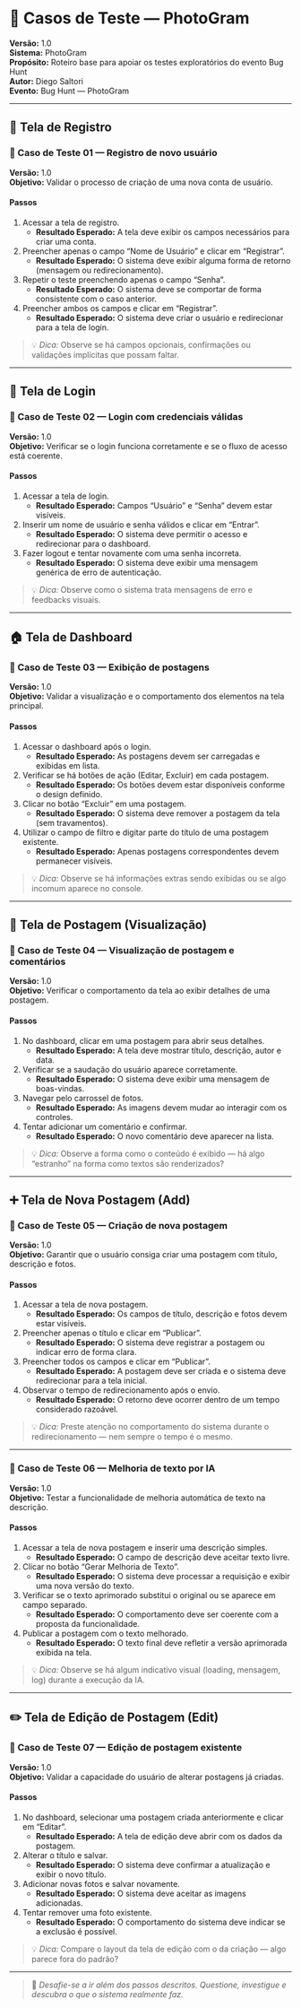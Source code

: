 # 🧪 Casos de Teste — PhotoGram  
**Versão:** 1.0  
**Sistema:** PhotoGram  
**Propósito:** Roteiro base para apoiar os testes exploratórios do evento Bug Hunt  
**Autor:** Diego Saltori  
**Evento:** Bug Hunt — PhotoGram  

---

## 🧾 Tela de Registro

### 🧩 Caso de Teste 01 — Registro de novo usuário
**Versão:** 1.0  
**Objetivo:** Validar o processo de criação de uma nova conta de usuário.  

#### Passos
1. Acessar a tela de registro.  
   - **Resultado Esperado:** A tela deve exibir os campos necessários para criar uma conta.  
2. Preencher apenas o campo “Nome de Usuário” e clicar em “Registrar”.  
   - **Resultado Esperado:** O sistema deve exibir alguma forma de retorno (mensagem ou redirecionamento).  
3. Repetir o teste preenchendo apenas o campo “Senha”.  
   - **Resultado Esperado:** O sistema deve se comportar de forma consistente com o caso anterior.  
4. Preencher ambos os campos e clicar em “Registrar”.  
   - **Resultado Esperado:** O sistema deve criar o usuário e redirecionar para a tela de login.  

> 💡 *Dica:* Observe se há campos opcionais, confirmações ou validações implícitas que possam faltar.  

---

## 🔐 Tela de Login

### 🧩 Caso de Teste 02 — Login com credenciais válidas
**Versão:** 1.0  
**Objetivo:** Verificar se o login funciona corretamente e se o fluxo de acesso está coerente.  

#### Passos
1. Acessar a tela de login.  
   - **Resultado Esperado:** Campos “Usuário” e “Senha” devem estar visíveis.  
2. Inserir um nome de usuário e senha válidos e clicar em “Entrar”.  
   - **Resultado Esperado:** O sistema deve permitir o acesso e redirecionar para o dashboard.  
3. Fazer logout e tentar novamente com uma senha incorreta.  
   - **Resultado Esperado:** O sistema deve exibir uma mensagem genérica de erro de autenticação.  

> 💡 *Dica:* Observe como o sistema trata mensagens de erro e feedbacks visuais.  

---

## 🏠 Tela de Dashboard

### 🧩 Caso de Teste 03 — Exibição de postagens
**Versão:** 1.0  
**Objetivo:** Validar a visualização e o comportamento dos elementos na tela principal.  

#### Passos
1. Acessar o dashboard após o login.  
   - **Resultado Esperado:** As postagens devem ser carregadas e exibidas em lista.  
2. Verificar se há botões de ação (Editar, Excluir) em cada postagem.  
   - **Resultado Esperado:** Os botões devem estar disponíveis conforme o design definido.  
3. Clicar no botão “Excluir” em uma postagem.  
   - **Resultado Esperado:** O sistema deve remover a postagem da tela (sem travamentos).  
4. Utilizar o campo de filtro e digitar parte do título de uma postagem existente.  
   - **Resultado Esperado:** Apenas postagens correspondentes devem permanecer visíveis.  

> 💡 *Dica:* Observe se há informações extras sendo exibidas ou se algo incomum aparece no console.  

---

## 📸 Tela de Postagem (Visualização)

### 🧩 Caso de Teste 04 — Visualização de postagem e comentários
**Versão:** 1.0  
**Objetivo:** Verificar o comportamento da tela ao exibir detalhes de uma postagem.  

#### Passos
1. No dashboard, clicar em uma postagem para abrir seus detalhes.  
   - **Resultado Esperado:** A tela deve mostrar título, descrição, autor e data.  
2. Verificar se a saudação do usuário aparece corretamente.  
   - **Resultado Esperado:** O sistema deve exibir uma mensagem de boas-vindas.  
3. Navegar pelo carrossel de fotos.  
   - **Resultado Esperado:** As imagens devem mudar ao interagir com os controles.  
4. Tentar adicionar um comentário e confirmar.  
   - **Resultado Esperado:** O novo comentário deve aparecer na lista.  

> 💡 *Dica:* Observe a forma como o conteúdo é exibido — há algo “estranho” na forma como textos são renderizados?  

---

## ➕ Tela de Nova Postagem (Add)

### 🧩 Caso de Teste 05 — Criação de nova postagem
**Versão:** 1.0  
**Objetivo:** Garantir que o usuário consiga criar uma postagem com título, descrição e fotos.  

#### Passos
1. Acessar a tela de nova postagem.  
   - **Resultado Esperado:** Os campos de título, descrição e fotos devem estar visíveis.  
2. Preencher apenas o título e clicar em “Publicar”.  
   - **Resultado Esperado:** O sistema deve registrar a postagem ou indicar erro de forma clara.  
3. Preencher todos os campos e clicar em “Publicar”.  
   - **Resultado Esperado:** A postagem deve ser criada e o sistema deve redirecionar para a tela inicial.  
4. Observar o tempo de redirecionamento após o envio.  
   - **Resultado Esperado:** O retorno deve ocorrer dentro de um tempo considerado razoável.  

> 💡 *Dica:* Preste atenção no comportamento do sistema durante o redirecionamento — nem sempre o tempo é o mesmo.  

---

### 🧩 Caso de Teste 06 — Melhoria de texto por IA
**Versão:** 1.0  
**Objetivo:** Testar a funcionalidade de melhoria automática de texto na descrição.  

#### Passos
1. Acessar a tela de nova postagem e inserir uma descrição simples.  
   - **Resultado Esperado:** O campo de descrição deve aceitar texto livre.  
2. Clicar no botão “Gerar Melhoria de Texto”.  
   - **Resultado Esperado:** O sistema deve processar a requisição e exibir uma nova versão do texto.  
3. Verificar se o texto aprimorado substitui o original ou se aparece em campo separado.  
   - **Resultado Esperado:** O comportamento deve ser coerente com a proposta da funcionalidade.  
4. Publicar a postagem com o texto melhorado.  
   - **Resultado Esperado:** O texto final deve refletir a versão aprimorada exibida na tela.  

> 💡 *Dica:* Observe se há algum indicativo visual (loading, mensagem, log) durante a execução da IA.  

---

## ✏️ Tela de Edição de Postagem (Edit)

### 🧩 Caso de Teste 07 — Edição de postagem existente
**Versão:** 1.0  
**Objetivo:** Validar a capacidade do usuário de alterar postagens já criadas.  

#### Passos
1. No dashboard, selecionar uma postagem criada anteriormente e clicar em “Editar”.  
   - **Resultado Esperado:** A tela de edição deve abrir com os dados da postagem.  
2. Alterar o título e salvar.  
   - **Resultado Esperado:** O sistema deve confirmar a atualização e exibir o novo título.  
3. Adicionar novas fotos e salvar novamente.  
   - **Resultado Esperado:** O sistema deve aceitar as imagens adicionadas.  
4. Tentar remover uma foto existente.  
   - **Resultado Esperado:** O comportamento do sistema deve indicar se a exclusão é possível.  

> 💡 *Dica:* Compare o layout da tela de edição com o da criação — algo parece fora do padrão?

---

> 🐞 *Desafie-se a ir além dos passos descritos. Questione, investigue e descubra o que o sistema realmente faz.*
